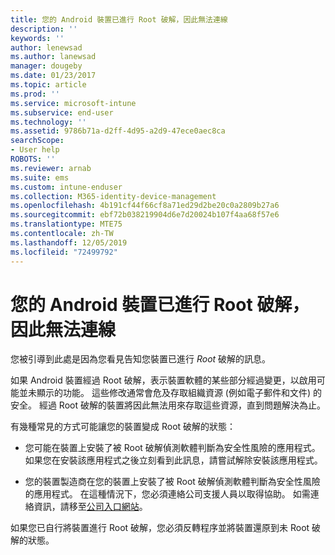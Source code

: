 ```yaml
---
title: 您的 Android 裝置已進行 Root 破解，因此無法連線
description: ''
keywords: ''
author: lenewsad
ms.author: lanewsad
manager: dougeby
ms.date: 01/23/2017
ms.topic: article
ms.prod: ''
ms.service: microsoft-intune
ms.subservice: end-user
ms.technology: ''
ms.assetid: 9786b71a-d2ff-4d95-a2d9-47ece0aec8ca
searchScope:
- User help
ROBOTS: ''
ms.reviewer: arnab
ms.suite: ems
ms.custom: intune-enduser
ms.collection: M365-identity-device-management
ms.openlocfilehash: 4b191cf44f66cf8a71ed29d2be20c0a2809b27a6
ms.sourcegitcommit: ebf72b038219904d6e7d20024b107f4aa68f57e6
ms.translationtype: MTE75
ms.contentlocale: zh-TW
ms.lasthandoff: 12/05/2019
ms.locfileid: "72499792"
---
```

# <a name="your-android-device-is-rooted-so-you-cant-connect"></a>您的 Android 裝置已進行 Root 破解，因此無法連線

您被引導到此處是因為您看見告知您裝置已進行 _Root_ 破解的訊息。

如果 Android 裝置經過 Root 破解，表示裝置軟體的某些部分經過變更，以啟用可能並未顯示的功能。 這些修改通常會危及存取組織資源 (例如電子郵件和文件) 的安全。 經過 Root 破解的裝置將因此無法用來存取這些資源，直到問題解決為止。  

有幾種常見的方式可能讓您的裝置變成 Root 破解的狀態：

- 您可能在裝置上安裝了被 Root 破解偵測軟體判斷為安全性風險的應用程式。 如果您在安裝該應用程式之後立刻看到此訊息，請嘗試解除安裝該應用程式。

- 您的裝置製造商在您的裝置上安裝了被 Root 破解偵測軟體判斷為安全性風險的應用程式。 在這種情況下，您必須連絡公司支援人員以取得協助。 如需連絡資訊，請移至[公司入口網站](https://go.microsoft.com/fwlink/?linkid=2010980)。

如果您已自行將裝置進行 Root 破解，您必須反轉程序並將裝置還原到未 Root 破解的狀態。
